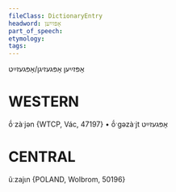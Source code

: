 ```yaml
---
fileClass: DictionaryEntry
headword: אָפּזײַען
part_of_speech: 
etymology: 
tags: 
---
```

אָפּזײַען
אָפּגעזיגן/אָפּגעזײַט

WESTERN
========

ṍˑzàˑjən {WTCP, Vác, 47197}
	•	ṍˑgəzàˑjt אָפּגעזײַט

CENTRAL
========

ũːzajɩn {POLAND, Wolbrom, 50196}
